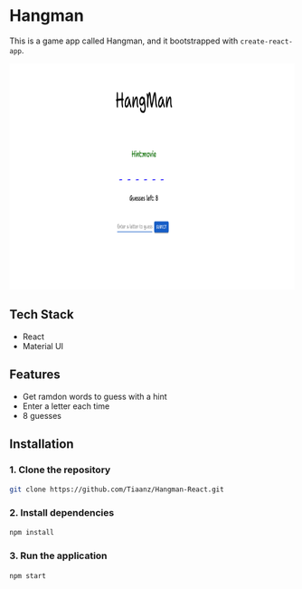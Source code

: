 # Hangman

This is a game app called Hangman, and it bootstrapped with `create-react-app`.

<img src="public/Hangman.png" alt="Hangman" width="800" height="400">


## Tech Stack

- React
- Material UI

## Features

- Get ramdon words to guess with a hint 
- Enter a letter each time 
- 8 guesses


## Installation

### 1. Clone the repository

```bash
git clone https://github.com/Tiaanz/Hangman-React.git
```

### 2. Install dependencies

```bash
npm install
```


### 3. Run the application

```bash
npm start
```

